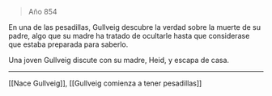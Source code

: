> Año 854

En una de las pesadillas, Gullveig descubre la verdad sobre la muerte de su padre, algo que su madre ha tratado de ocultarle hasta que considerase que estaba preparada para saberlo.

Una joven Gullveig discute con su madre, Heid, y escapa de casa.

---

[[Nace Gullveig]], [[Gullveig comienza a tener pesadillas]]
